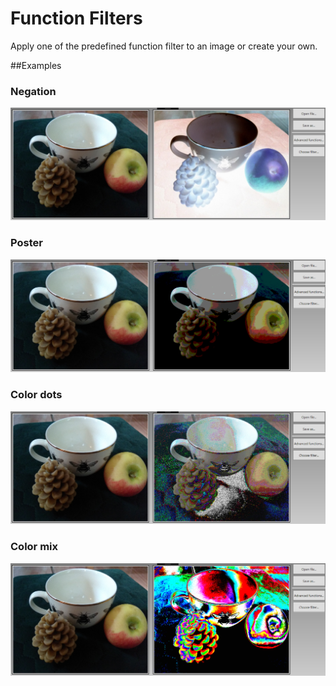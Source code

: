 # Function Filters
Apply one of the predefined function filter to an image or create your own.

##Examples
### Negation
![](./.Docs/Negative.PNG)
### Poster
![](./.Docs/Poster.PNG)
### Color dots
![](./.Docs/ColorDots.PNG)
### Color mix
![](./.Docs/ColorMix.PNG)
